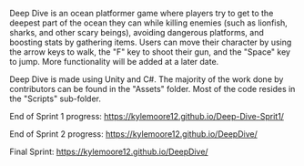Deep Dive is an ocean platformer game where players try to get to the deepest part of the ocean they can while killing enemies (such as lionfish, sharks, and other scary beings), avoiding dangerous platforms, and boosting stats by gathering items. Users can move their character by using the arrow keys to walk, the "F" key to shoot their gun, and the "Space" key to jump. More functionality will be added at a later date.

Deep Dive is made using Unity and C#. The majority of the work done by contributors can be found in the "Assets" folder. Most of the code resides in the "Scripts" sub-folder. 

End of Sprint 1 progress: https://kylemoore12.github.io/Deep-Dive-Sprit1/

End of Sprint 2 progress: https://kylemoore12.github.io/DeepDive/

Final Sprint: https://kylemoore12.github.io/DeepDive/
